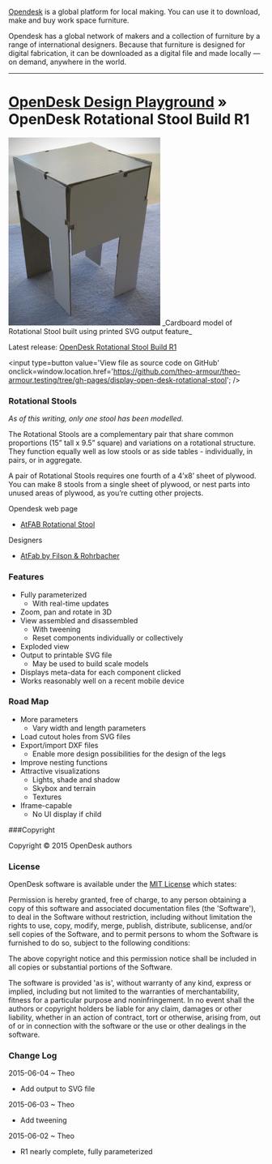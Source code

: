 [Opendesk]( https://www.opendesk.cc/ ) is a global platform for local making. You can use it to download, make and buy work space furniture.

Opendesk has a global network of makers and a collection of furniture by a range of international designers. Because that furniture is designed for digital fabrication, it can be downloaded as a digital file and made locally — on demand, anywhere in the world.
***
[OpenDesk Design Playground]( http://opendesk.github.io/design-playground/ ) &raquo;  
OpenDesk Rotational Stool Build R1
===

<span style=display:none; >[View as web page]( http://theo-armour.github.io/theo-armour.testing/display-open-desk-rotational-stool/ "View file as a web page." ) </span>  


<img src=rotational-stool-1.jpg width=300 />  
_Cardboard model of Rotational Stool built using printed SVG output feature_

Latest release: [OpenDesk Rotational Stool Build R1](http://theo-armour.github.io/theo-armour.testing/display-open-desk-rotational-stool/build-open-desk-rotational-stool-r1.html )

<input type=button value='View file as source code on GitHub' onclick=window.location.href='https://github.com/theo-armour/theo-armour.testing/tree/gh-pages/display-open-desk-rotational-stool'; />


### Rotational Stools

_As of this writing, only one stool has been modelled._

The Rotational Stools are a complementary pair that share common proportions (15” tall x 9.5” square) and variations on a rotational structure. They function equally well as low stools or as side tables - individually, in pairs, or in aggregate.

A pair of Rotational Stools requires one fourth of a 4’x8’ sheet of plywood. You can make 8 stools from a single sheet of plywood, or nest parts into unused areas of plywood, as you’re cutting other projects.

Opendesk web page

* [AtFAB Rotational Stool]( https://www.opendesk.cc/atfab/rotational-stools )

Designers

* [AtFab by Filson & Rohrbacher]( https://www.opendesk.cc/atfab )

### Features

* Fully parameterized
	* With real-time updates
* Zoom, pan and rotate in 3D
* View assembled and disassembled
	* With tweening
	* Reset components individually or collectively
* Exploded view
* Output to printable SVG file
	* May be used to build scale models
* Displays meta-data for each component clicked
* Works reasonably well on a recent mobile device

### Road Map

* More parameters
	* Vary width and length parameters
* Load cutout holes from SVG files
* Export/import DXF files
	* Enable more design possibilities for the design of the legs
* Improve nesting functions
* Attractive visualizations
	* Lights, shade and shadow
	* Skybox and terrain
	* Textures
* Iframe-capable
	* No UI display if child 

###Copyright

Copyright © 2015 OpenDesk authors


### License

OpenDesk software is available under the [MIT License]( http://en.wikipedia.org/wiki/MIT_License) which states:

Permission is hereby granted, free of charge, to any person obtaining a copy of this software and associated documentation files (the 'Software'),
to deal in the Software without restriction, including without limitation the rights to use, copy, modify, merge, publish, distribute, sublicense, and/or sell copies of the Software, and to permit persons to whom the Software is furnished to do so, subject to the following conditions:

The above copyright notice and this permission notice shall be included in all copies or substantial portions of the Software.

The software is provided 'as is', without warranty of any kind, express or implied, including but not limited to the warranties of merchantability, fitness for a particular purpose and noninfringement.
In no event shall the authors or copyright holders be liable for any claim, damages or other liability, whether in an action of contract, tort or otherwise, arising from, out of or in connection with the software or the use or other dealings in the software.



### Change Log

2015-06-04 ~ Theo

* Add output to SVG file

2015-06-03 ~ Theo

* Add tweening

2015-06-02 ~ Theo

* R1 nearly complete, fully parameterized
